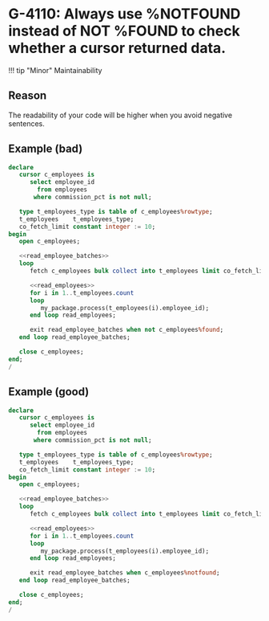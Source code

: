 # G-4110: Always use %NOTFOUND instead of NOT %FOUND to check whether a cursor returned data.

!!! tip "Minor"
    Maintainability

## Reason

The readability of your code will be higher when you avoid negative sentences.

## Example (bad)

``` sql
declare
   cursor c_employees is
      select employee_id
        from employees
       where commission_pct is not null;

   type t_employees_type is table of c_employees%rowtype;
   t_employees    t_employees_type;
   co_fetch_limit constant integer := 10;
begin
   open c_employees;

   <<read_employee_batches>>
   loop
      fetch c_employees bulk collect into t_employees limit co_fetch_limit;

      <<read_employees>>
      for i in 1..t_employees.count
      loop
         my_package.process(t_employees(i).employee_id);
      end loop read_employees;

      exit read_employee_batches when not c_employees%found;
   end loop read_employee_batches;

   close c_employees;
end;
/
```

## Example (good)

``` sql
declare
   cursor c_employees is
      select employee_id
        from employees
       where commission_pct is not null;

   type t_employees_type is table of c_employees%rowtype;
   t_employees    t_employees_type;
   co_fetch_limit constant integer := 10;
begin
   open c_employees;

   <<read_employee_batches>>
   loop
      fetch c_employees bulk collect into t_employees limit co_fetch_limit;

      <<read_employees>>
      for i in 1..t_employees.count
      loop
         my_package.process(t_employees(i).employee_id);
      end loop read_employees;

      exit read_employee_batches when c_employees%notfound;
   end loop read_employee_batches;

   close c_employees;
end;
/
```
